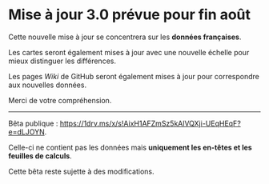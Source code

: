 # Mise à jour 3.0 prévue pour fin août

Cette nouvelle mise à jour se concentrera sur les **données françaises**.

Les cartes seront également mises à jour avec une nouvelle échelle pour mieux distinguer les différences.

Les pages *Wiki* de GitHub seront également mises à jour pour correspondre aux nouvelles données.

Merci de votre compréhension.

***

Bêta publique : https://1drv.ms/x/s!AixH1AFZmSz5kAlVQXji-UEqHEqF?e=dLJOYN.

Celle-ci ne contient pas les données mais **uniquement les en-têtes et les feuilles de calculs**.

Cette bêta reste sujette à des modifications.
